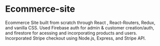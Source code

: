 # Ecommerce-site
Ecommerce Site built from scratch through React , React-Routers, Redux, and vanilla CSS. Used Firebase auth for admin &amp; customer creation/auth, and firestore for acessing and incorporating products and users. Incorporated Stripe checkout using Node.js, Express, and Stripe API.

